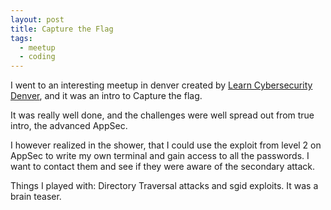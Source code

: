 ```yaml
---
layout: post
title: Capture the Flag
tags:
  - meetup
  - coding
---
```


I went to an interesting meetup in denver created by [Learn Cybersecurity Denver](https://www.meetup.com/Learn-Cybersecurity-Denver/), and it was an intro to Capture the flag.

It was really well done, and the challenges were well spread out from true intro, the advanced AppSec.

I however realized in the shower, that I could use the exploit from level 2 on AppSec to write my own terminal and gain access to all the passwords.  I want to contact them and see if they were aware of the secondary attack.

Things I played with:  Directory Traversal attacks and sgid exploits.  It was a brain teaser.
